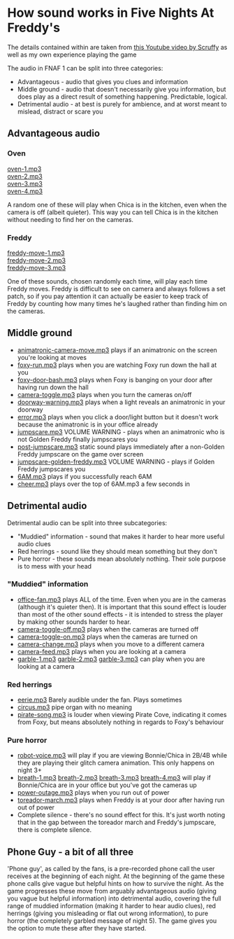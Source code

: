 # How sound works in Five Nights At Freddy's

The details contained within are taken from [this Youtube video by Scruffy](https://youtu.be/1yTIhtfgDwY) as well as my own experience playing the game

The audio in FNAF 1 can be split into three categories:

- Advantageous - audio that gives you clues and information
- Middle ground - audio that doesn't necessarily give you information, but does play as a direct result of something happening. Predictable, logical.
- Detrimental audio - at best is purely for ambience, and at worst meant to mislead, distract or scare you

## Advantageous audio

### Oven

[oven-1.mp3](../assets/sounds/oven-1.mp3)  
[oven-2.mp3](../assets/sounds/oven-2.mp3)  
[oven-3.mp3](../assets/sounds/oven-3.mp3)  
[oven-4.mp3](../assets/sounds/oven-4.mp3)

A random one of these will play when Chica is in the kitchen, even when the camera is off (albeit quieter). This way you can tell Chica is in the kitchen without needing to find her on the cameras.

### Freddy

[freddy-move-1.mp3](../assets/sounds/freddy-move-1.mp3)  
[freddy-move-2.mp3](../assets/sounds/freddy-move-2.mp3)  
[freddy-move-3.mp3](../assets/sounds/freddy-move-3.mp3)

One of these sounds, chosen randomly each time, will play each time Freddy moves. Freddy is difficult to see on camera and always follows a set patch, so if you pay attention it can actually be easier to keep track of Freddy by counting how many times he's laughed rather than finding him on the cameras.

## Middle ground

- [animatronic-camera-move.mp3](../assets/sounds/animatronic-camera-move.mp3) plays if an animatronic on the screen you're looking at moves
- [foxy-run.mp3](../assets/sounds/foxy-run.mp3) plays when you are watching Foxy run down the hall at you
- [foxy-door-bash.mp3](../assets/sounds/foxy-door-bash.mp3) plays when Foxy is banging on your door after having run down the hall
- [camera-toggle.mp3](../assets/sounds/camera-toggle.mp3) plays when you turn the cameras on/off
- [doorway-warning.mp3](../assets/sounds/doorway-warning.mp3) plays when a light reveals an animatronic in your doorway
- [error.mp3](../assets/sounds/error.mp3) plays when you click a door/light button but it doesn't work because the animatronic is in your office already
- [jumpscare.mp3](../assets/sounds/jumpscare.mp3) VOLUME WARNING - plays when an animatronic who is not Golden Freddy finally jumpscares you
- [post-jumpscare.mp3](../assets/sounds/post-jumpscare.mp3) static sound plays immediately after a non-Golden Freddy jumpscare on the game over screen
- [jumpscare-golden-freddy.mp3](../assets/sounds/jumpscare-golden-freddy.mp3) VOLUME WARNING - plays if Golden Freddy jumpscares you
- [6AM.mp3](../assets/sounds/6AM.mp3) plays if you successfully reach 6AM
- [cheer.mp3](../assets/sounds/cheer.mp3) plays over the top of 6AM.mp3 a few seconds in

## Detrimental audio

Detrimental audio can be split into three subcategories:

- "Muddied" information - sound that makes it harder to hear more useful audio clues
- Red herrings - sound like they should mean something but they don't
- Pure horror - these sounds mean absolutely nothing. Their sole purpose is to mess with your head

### "Muddied" information

- [office-fan.mp3](../assets/sounds/office-fan.mp3) plays ALL of the time. Even when you are in the cameras (although it's quieter then). It is important that this sound effect is louder than most of the other sound effects - it is intended to stress the player by making other sounds harder to hear.
- [camera-toggle-off.mp3](../assets/sounds/camera-toggle-off.mp3) plays when the cameras are turned off
- [camera-toggle-on.mp3](../assets/sounds/camera-toggle-on.mp3) plays when the cameras are turned on
- [camera-change.mp3](../assets/sounds/camera-change.mp3) plays when you move to a different camera
- [camera-feed.mp3](../assets/sounds/camera-toggle.mp3) plays when you are looking at a camera
- [garble-1.mp3](../assets/sounds/garble-1.mp3) [garble-2.mp3](../assets/sounds/garble-2.mp3) [garble-3.mp3](../assets/sounds/garble-1.mp3) can play when you are looking at a camera

### Red herrings

- [eerie.mp3](../assets/sounds/eerie.mp3) Barely audible under the fan. Plays sometimes
- [circus.mp3](../assets/sounds/circus.mp3) pipe organ with no meaning
- [pirate-song.mp3](../assets/sounds/pirate-song.mp3) is louder when viewing Pirate Cove, indicating it comes from Foxy, but means absolutely nothing in regards to Foxy's behaviour

### Pure horror

- [robot-voice.mp3](../assets/sounds/robot-voice.mp3) will play if you are viewing Bonnie/Chica in 2B/4B while they are playing their glitch camera animation. This only happens on night 3+
- [breath-1.mp3](../assets/sounds/breath-1.mp3) [breath-2.mp3](../assets/sounds/breath-2.mp3) [breath-3.mp3](../assets/sounds/breath-3.mp3) [breath-4.mp3](../assets/sounds/breath-4.mp3) will play if Bonnie/Chica are in your office but you've got the cameras up
- [power-outage.mp3](../assets/sounds/power-outage.mp3) plays when you run out of power
- [toreador-march.mp3](../assets/sounds/power-outage.mp3) plays when Freddy is at your door after having run out of power
- Complete silence - there's no sound effect for this. It's just worth noting that in the gap between the toreador march and Freddy's jumpscare, there is complete silence.

## Phone Guy - a bit of all three

'Phone guy', as called by the fans, is a pre-recorded phone call the user receives at the beginning of each night. At the beginning of the game these phone calls give vague but helpful hints on how to survive the night. As the game progresses these move from arguably advantageous audio (giving you vague but helpful information) into detrimental audio, covering the full range of muddied information (making it harder to hear audio clues), red herrings (giving you misleading or flat out wrong information), to pure horror (the completely garbled message of night 5). The game gives you the option to mute these after they have started.
